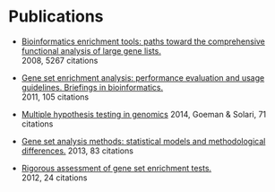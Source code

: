 # Publications

* [Bioinformatics enrichment tools: paths toward the comprehensive functional analysis of large gene lists.](
  https://academic.oup.com/nar/article/37/1/1/1026684/Bioinformatics-enrichment-tools-paths-toward-the)    
  2008, 5267 citations

* [Gene set enrichment analysis: performance evaluation and usage guidelines. Briefings in bioinformatics.](
  https://academic.oup.com/bib/article/13/3/281/245639/Gene-set-enrichment-analysis-performance)    
  2011, 105 citations

* [Multiple hypothesis testing in genomics]()
  2014, Goeman & Solari, 71 citations

* [Gene set analysis methods: statistical models and methodological differences.](
  https://academic.oup.com/bib/article/15/4/504/407653/Gene-set-analysis-methods-statistical-models-and)
  2013, 83 citations

* [Rigorous assessment of gene set enrichment tests.](
  https://academic.oup.com/bioinformatics/article/28/11/1480/266349/Rigorous-assessment-of-gene-set-enrichment-tests)    
  2012, 24 citations
